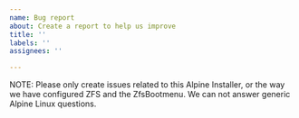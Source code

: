 ```yaml
---
name: Bug report
about: Create a report to help us improve
title: ''
labels: ''
assignees: ''

---
```


NOTE: Please only create issues related to this Alpine Installer, or the way we have configured ZFS and the ZfsBootmenu. We can not answer generic Alpine Linux questions.
